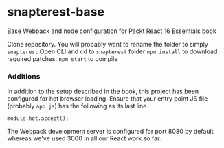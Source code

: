 # snapterest-base

Base Webpack and node configuration for Packt React 16 Essentials book

Clone repository.
You will probably want to rename the folder to simply `snapterest`
Open CLI and cd to `snapterest` folder
`npm install` to download required patches.
`npm start` to compile

### Additions

In addition to the setup described in the book, this project has been configured for hot browser loading. Ensure that your entry point JS file (probably `app.js`) has the following as its last line.

`module.hot.accept();`

The Webpack development server is configured for port 8080 by default whereas we've used 3000 in all our React work so far.
